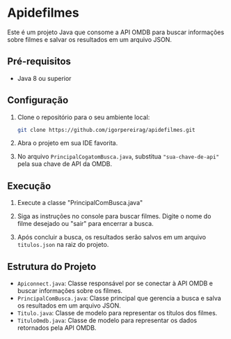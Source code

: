 # Apidefilmes

Este é um projeto Java que consome a API OMDB para buscar informações sobre filmes e salvar os resultados em um arquivo JSON.

## Pré-requisitos

- Java 8 ou superior


## Configuração

1. Clone o repositório para o seu ambiente local:

   ```bash
   git clone https://github.com/igorpereirag/apidefilmes.git
   ```

2. Abra o projeto em sua IDE favorita.

3. No arquivo `PrincipalCogatomBusca.java`, substitua `"sua-chave-de-api"` pela sua chave de API da OMDB.

## Execução

1. Execute a classe "PrincipalComBusca.java"

2. Siga as instruções no console para buscar filmes. Digite o nome do filme desejado ou "sair" para encerrar a busca.

3. Após concluir a busca, os resultados serão salvos em um arquivo `titulos.json` na raiz do projeto.

## Estrutura do Projeto

- `Apiconnect.java`: Classe responsável por se conectar à API OMDB e buscar informações sobre os filmes.
- `PrincipalComBusca.java`: Classe principal que gerencia a busca e salva os resultados em um arquivo JSON.
- `Titulo.java`: Classe de modelo para representar os títulos dos filmes.
- `TituloOmdb.java`: Classe de modelo para representar os dados retornados pela API OMDB.

